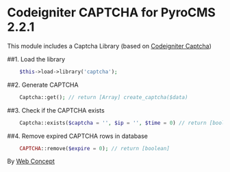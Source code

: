 Codeigniter CAPTCHA for PyroCMS 2.2.1
=========

This module includes a Captcha Library (based on [Codeigniter Captcha](http://www.ellislab.com/codeigniter/user-guide/helpers/captcha_helper.html))

##1. Load the library
```php
    $this->load->library('captcha');
```

##2. Generate CAPTCHA
```php
    Captcha::get(); // return [Array] create_captcha($data)
```

##3. Check if the CAPTCHA exists
```php
    Captcha::exists($captcha = '', $ip = '', $time = 0) // return [boolean]
```

##4. Remove expired CAPTCHA rows in database
```php
    CAPTCHA::remove($expire = 0); // return [boolean] 
```


By [Web Concept](http://wcept.com)
